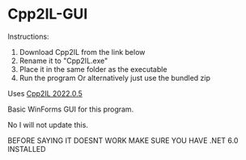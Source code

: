 # Cpp2IL-GUI

Instructions:
1. Download Cpp2IL from the link below
2. Rename it to "Cpp2IL.exe"
3. Place it in the same folder as the executable
4. Run the program
Or alternatively just use the bundled zip

Uses [Cpp2IL 2022.0.5](https://github.com/SamboyCoding/Cpp2IL/releases/tag/2022.0.5)

Basic WinForms GUI for this program. 

No I will not update this.

BEFORE SAYING IT DOESNT WORK MAKE SURE YOU HAVE .NET 6.0 INSTALLED
